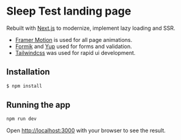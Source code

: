 # Sleep Test landing page

Rebuilt with [Next.js](https://nextjs.org/) to modernize, implement lazy loading and SSR.

- [Framer Motion](https://www.framer.com/motion/) is used for all page animations.
- [Formik](https://formik.org/) and [Yup](https://github.com/jquense/yup) used for forms and validation.
- [Tailwindcss](https://tailwindcss.com/) was used for rapid ui development.

## Installation

```bash
$ npm install
```

## Running the app

```bash
npm run dev

```

Open [http://localhost:3000](http://localhost:3000) with your browser to see the result.
